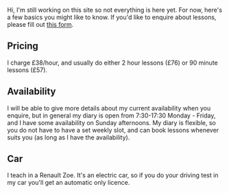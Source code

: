 Hi, I'm still working on this site so not everything is here yet. For
now, here's a few basics you might like to know. If you'd like to
enquire about lessons, please fill out
[this form](https://forms.gle/Ta4SvrFMJDYs1LTKA).

## Pricing

I charge £38/hour, and usually do either 2 hour lessons (£76) or 90
minute lessons (£57).

## Availability

I will be able to give more details about my current availability when
you enquire, but in general my diary is open from 7:30-17:30 Monday -
Friday, and I have some availability on Sunday afternoons. My diary is
flexible, so you do not have to have a set weekly slot, and can book
lessons whenever suits you (as long as I have the availability).

## Car

I teach in a Renault Zoe. It's an electric car, so if you do your
driving test in my car you'll get an automatic only licence. 